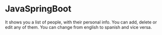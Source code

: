 # JavaSpringBoot
It shows you a list of people, with their personal info. You can add, delete or edit any of them.
You can change from english to spanish and vice versa.
